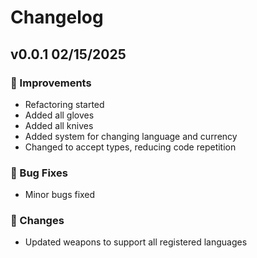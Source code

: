 # Changelog

## v0.0.1 02/15/2025

### 🚀 Improvements
- Refactoring started
- Added all gloves
- Added all knives
- Added system for changing language and currency
- Changed to accept types, reducing code repetition

### 🐛 Bug Fixes
- Minor bugs fixed

### 🔄 Changes
- Updated weapons to support all registered languages
